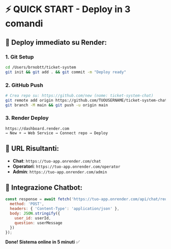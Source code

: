 # ⚡ QUICK START - Deploy in 3 comandi

## 🚀 Deploy immediato su Render:

### 1. Git Setup
```bash
cd /Users/brnobtt/ticket-system
git init && git add . && git commit -m "Deploy ready"
```

### 2. GitHub Push
```bash
# Crea repo su: https://github.com/new (nome: ticket-system-chat)
git remote add origin https://github.com/TUOUSERNAME/ticket-system-chat.git
git branch -M main && git push -u origin main
```

### 3. Render Deploy
```
https://dashboard.render.com
→ New + → Web Service → Connect repo → Deploy
```

## 🔗 URL Risultanti:
- **Chat**: `https://tuo-app.onrender.com/chat`
- **Operatori**: `https://tuo-app.onrender.com/operator` 
- **Admin**: `https://tuo-app.onrender.com/admin`

## 🤖 Integrazione Chatbot:
```javascript
const response = await fetch('https://tuo-app.onrender.com/api/chat/request-operator', {
  method: 'POST',
  headers: { 'Content-Type': 'application/json' },
  body: JSON.stringify({
    user_id: userId,
    question: userMessage
  })
});
```

**Done! Sistema online in 5 minuti** ✅